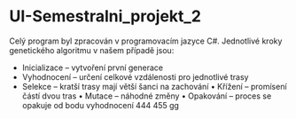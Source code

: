 # UI-Semestralni_projekt_2
Celý program byl zpracován v programovacím jazyce C#. Jednotlivé kroky genetického algoritmu v našem případě jsou:
- Inicializace – vytvoření první generace
- Vyhodnocení – určení celkové vzdálenosti pro jednotlivé trasy
- Selekce – kratší trasy mají větší šanci na zachování
• Křížení – promísení částí dvou tras
• Mutace – náhodné změny
• Opakování – proces se opakuje od bodu vyhodnocení
444
455
gg

